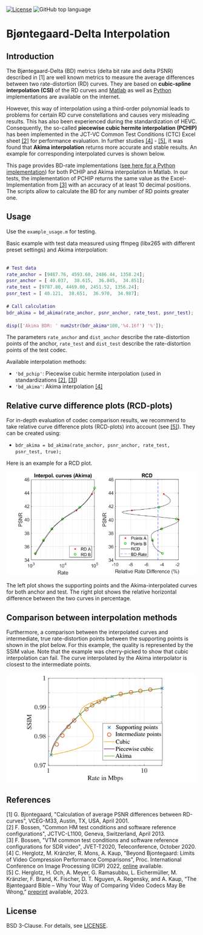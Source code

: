 [![License](https://img.shields.io/badge/license-BSD%203--Clause-green)](https://opensource.org/licenses/BSD-3-Clause)
![GitHub top language](https://img.shields.io/github/languages/top/FAU-LMS/bjontegaard-matlab)

# Bjøntegaard-Delta Interpolation
## Introduction
The Bjøntegaard-Delta (BD) metrics (delta bit rate and delta PSNR) described in [1] are well known metrics to measure the average differences between two rate-distortion (RD) curves. They are based on **cubic-spline interpolation (CSI)** of the RD curves and [Matlab](https://www.mathworks.com/matlabcentral/fileexchange/41749-bjontegaard-metric-calculation-bd-psnr) as well as [Python](https://github.com/google/compare-codecs/blob/master/lib/visual_metrics.py) implementations are available on the internet.

However, this way of interpolation using a third-order polynomial leads to problems for certain RD curve constellations and causes very misleading results.
This has also been experienced during the standardization of HEVC.
Consequently, the so-called **piecewise cubic hermite interpolation (PCHIP)** has been implemented in the JCT-VC Common Test Conditions (CTC) Excel sheet [[2]](http://phenix.int-evry.fr/jct/doc_end_user/documents/12_Geneva/wg11/JCTVC-L1100-v1.zip) for performance evaluation. In further studies [[4]](https://doi.org/10.48550/arXiv.2202.12565) - [[5]](https://arxiv.org/abs/2304.12852), it was found that **Akima interpolation** returns more accurate and stable results. An example for corresponding interpolated curves is shown below.

This page provides BD-rate implementations ([see here for a Python implementation](https://github.com/FAU-LMS/bjontegaard)) for both PCHIP and Akima interpolation in Matlab.
In our tests, the implementation of PCHIP returns the same value as the Excel-Implementation from [[3]](https://jvet-experts.org/doc_end_user/documents/20_Teleconference/wg11/JVET-T2010-v2.zip) with an accuracy of at least 10 decimal positions. 
The scripts allow to calculate the BD for any number of RD points greater one.


## Usage

Use the ```example_usage.m``` for testing. 

Basic example with test data measured using ffmpeg (libx265 with different preset settings) and Akima interpolation:
```Matlab

# Test data
rate_anchor = [9487.76, 4593.60, 2486.44, 1358.24];
psnr_anchor = [ 40.037,  38.615,  36.845,  34.851];
rate_test = [9787.80, 4469.00, 2451.52, 1356.24];
psnr_test = [ 40.121,  38.651,  36.970,  34.987];

# Call calculation
bdr_akima = bd_akima(rate_anchor, psnr_anchor, rate_test, psnr_test);

disp(['Akima BDR: ' num2str(bdr_akima*100,'%4.16f') '%']);
```

The parameters `rate_anchor` and `dist_anchor` describe the rate-distortion points of the anchor, `rate_test` and `dist_test` describe the rate-distortion points of the test codec.

Available interpolation methods:
* `'bd_pchip'`: Piecewise cubic hermite interpolation (used in standardizations [[2]](http://phenix.int-evry.fr/jct/doc_end_user/documents/12_Geneva/wg11/JCTVC-L1100-v1.zip), [[3]]((https://jvet-experts.org/doc_end_user/documents/20_Teleconference/wg11/JVET-T2010-v2.zip)))
* `'bd_akima'`: Akima interpolation [[4]](https://doi.org/10.48550/arXiv.2202.12565)

## Relative curve difference plots (RCD-plots)

For in-depth evaluation of codec comparison results, we recommend to take relative curve difference plots (RCD-plots) into account (see [[5]](https://arxiv.org/abs/2304.12852)).
They can be created using:
* `bdr_akima = bd_akima(rate_anchor, psnr_anchor, rate_test, psnr_test, true);`

Here is an example for a RCD plot. 

![Relative curve difference](https://github.com/FAU-LMS/bjontegaard-matlab/blob/main/doc/rcd.png)

The left plot shows the supporting points and the Akima-interpolated curves for both anchor and test. The right plot shows the relative horizontal difference between the two curves in percentage. 

## Comparison between interpolation methods

Furthermore, a comparison between the interpolated curves and intermediate, true rate-distortion points between the supporting points is shown in the plot below. 
For this example, the quality is represented by the SSIM value. Note that the example was cherry-picked to show that cubic interpolation can fail. The curve interpolated by the Akima interpolator is closest to the intermediate points. 

![Measured data](https://raw.githubusercontent.com/FAU-LMS/bjontegaard/main/doc/interpolated_curves.png)

## References
[1] G. Bjontegaard, "Calculation of average PSNR differences between RD-curves", VCEG-M33, Austin, TX, USA, April 2001. <br/>
[2] F. Bossen, "Common HM test conditions and software reference configurations", JCTVC-L1100, Geneva, Switzerland, April 2013. <br/>
[3] F. Bossen, "VTM common test conditions and software reference configurations for SDR video", JVET-T2020, Teleconference, October 2020. <br/>
[4] C. Herglotz, M. Kränzler, R. Mons, A. Kaup, "Beyond Bjontegaard: Limits of Video Compression Performance Comparisons", Proc. International Conference on Image Processing (ICIP) 2022, [online](https://doi.org/10.48550/arXiv.2202.12565) available. <br/>
[5] C. Herglotz, H. Och, A. Meyer, G. Ramasubbu, L. Eichermüller, M. Kränzler, F. Brand, K. Fischer, D. T. Nguyen, A. Regensky, and A. Kaup, “The Bjøntegaard Bible – Why Your Way of Comparing Video Codecs May Be Wrong,” [preprint](https://arxiv.org/abs/2304.12852) available, 2023. 

## License

BSD 3-Clause. For details, see [LICENSE](https://github.com/FAU-LMS/bjontegaard/blob/main/LICENSE).
